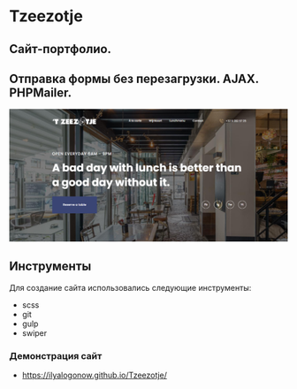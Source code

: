 # Tzeezotje
## Сайт-портфолио.
## Отправка формы без перезагрузки. AJAX. PHPMailer.
![EliasPortfolio-Website](https://github.com/IlyaLogonow/Tzeezotje/blob/main/Tzeezotje.png)

## Инструменты 
Для создание сайта использовались следующие инструменты:
- scss
- git 
- gulp
- swiper

### Демонстрация сайт 
- https://ilyalogonow.github.io/Tzeezotje/
